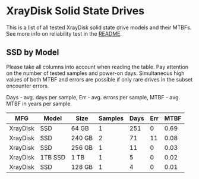 XrayDisk Solid State Drives
===========================

This is a list of all tested XrayDisk solid state drive models and their MTBFs. See
more info on reliability test in the [README](https://github.com/bsdhw/SMART).

SSD by Model
------------

Please take all columns into account when reading the table. Pay attention on the
number of tested samples and power-on days. Simultaneous high values of both MTBF
and errors are possible if only rare drives in the subset encounter errors.

Days - avg. days per sample,
Err  - avg. errors per sample,
MTBF - avg. MTBF in years per sample.

| MFG       | Model              | Size   | Samples | Days  | Err   | MTBF |
|-----------|--------------------|--------|---------|-------|-------|------|
| XrayDisk  | SSD                | 64 GB  | 1       | 251   | 0     | 0.69   |
| XrayDisk  | SSD                | 240 GB | 2       | 71    | 11    | 0.08   |
| XrayDisk  | SSD                | 256 GB | 1       | 11    | 0     | 0.03   |
| XrayDisk  | 1TB SSD            | 1 TB   | 1       | 5     | 0     | 0.02   |
| XrayDisk  | SSD                | 128 GB | 1       | 4     | 0     | 0.01   |

